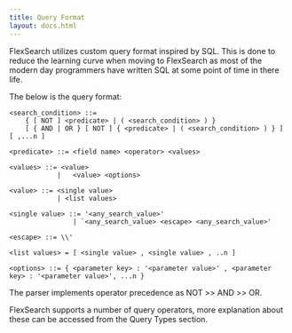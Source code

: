 ```yaml
---
title: Query Format
layout: docs.html
---
```


FlexSearch utilizes custom query format inspired by SQL. This is done to reduce 
the learning curve when moving to FlexSearch as most of the modern day 
programmers have written SQL at some point of time in there life.

The below is the query format:

```
<search_condition> ::= 
    { [ NOT ] <predicate> | ( <search_condition> ) } 
    [ { AND | OR } [ NOT ] { <predicate> | ( <search_condition> ) } ] 
[ ,...n ]

<predicate> ::= <field name> <operator> <values>	

<values> ::= <value>
            |   <value> <options>						

<value> ::= <single value>
            | <list values>

<single value> ::= '<any_search_value>'
                | `<any_search_value> <escape> <any_search_value>'

<escape> ::= \\'

<list values> = [ <single value> , <single value> , ..n ]

<options> ::= { <parameter key> : '<parameter value>' , <parameter key> : '<parameter value>', ...n }
```

The parser implements operator precedence as NOT >> AND >> OR.

FlexSearch supports a number of query operators, more explanation about these 
can be accessed from the Query Types section.

